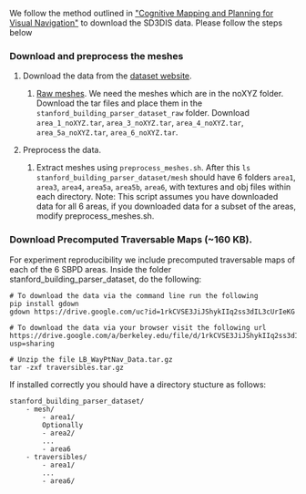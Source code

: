We follow the method outlined in ["Cognitive Mapping and Planning for Visual Navigation"](https://github.com/tensorflow/models/tree/master/research/cognitive_mapping_and_planning) to download the SD3DIS data. Please follow the steps below

### Download and preprocess the meshes

1.  Download the data from the [dataset website](http://buildingparser.stanford.edu/dataset.html).
    1.  [Raw meshes](https://goo.gl/forms/2YSPaO2UKmn5Td5m2). We need the meshes
        which are in the noXYZ folder. Download the tar files and place them in
        the `stanford_building_parser_dataset_raw` folder. Download `area_1_noXYZ.tar`, `area_3_noXYZ.tar`, `area_4_noXYZ.tar`, `area_5a_noXYZ.tar`, `area_6_noXYZ.tar`.
        

2.  Preprocess the data.

    1.  Extract meshes using `preprocess_meshes.sh`. After
        this `ls stanford_building_parser_dataset/mesh` should have 6
        folders `area1`, `area3`, `area4`, `area5a`, `area5b`, `area6`, with
        textures and obj files within each directory. Note: This script assumes you have downloaded data for all 6 areas, if you downloaded data for a subset of the areas, modify preprocess_meshes.sh.
        
       

### Download Precomputed Traversable Maps (~160 KB).
For experiment reproducibility we include precomputed traversable maps of each of the 6 SBPD areas. Inside the folder stanford_building_parser_dataset, do the following:
```
# To download the data via the command line run the following
pip install gdown
gdown https://drive.google.com/uc?id=1rkCVSE3JiJShykIIq2ss3dIL3cUrIeKG

# To download the data via your browser visit the following url
https://drive.google.com/a/berkeley.edu/file/d/1rkCVSE3JiJShykIIq2ss3dIL3cUrIeKG/view?usp=sharing

# Unzip the file LB_WayPtNav_Data.tar.gz
tar -zxf traversibles.tar.gz
```

If installed correctly you should have a directory stucture as follows:
```
stanford_building_parser_dataset/
    - mesh/
        - area1/
        Optionally
        - area2/
        ...
        - area6
    - traversibles/
        - area1/
        ...
        - area6/
```

